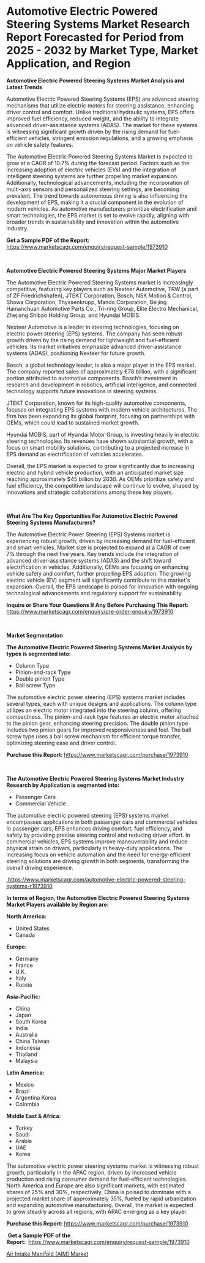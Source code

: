 <p><h1>Automotive Electric Powered Steering Systems Market Research Report Forecasted for Period from 2025 -  2032 by Market Type, Market Application, and Region</h1></p><p><strong>Automotive Electric Powered Steering Systems Market Analysis and Latest Trends</strong></p>
<p><p>Automotive Electric Powered Steering Systems (EPS) are advanced steering mechanisms that utilize electric motors for steering assistance, enhancing driver control and comfort. Unlike traditional hydraulic systems, EPS offers improved fuel efficiency, reduced weight, and the ability to integrate advanced driver-assistance systems (ADAS). The market for these systems is witnessing significant growth driven by the rising demand for fuel-efficient vehicles, stringent emission regulations, and a growing emphasis on vehicle safety features.</p><p>The Automotive Electric Powered Steering Systems Market is expected to grow at a CAGR of 10.7% during the forecast period. Factors such as the increasing adoption of electric vehicles (EVs) and the integration of intelligent steering systems are further propelling market expansion. Additionally, technological advancements, including the incorporation of multi-axis sensors and personalized steering settings, are becoming prevalent. The trend towards autonomous driving is also influencing the development of EPS, making it a crucial component in the evolution of modern vehicles. As automotive manufacturers prioritize electrification and smart technologies, the EPS market is set to evolve rapidly, aligning with broader trends in sustainability and innovation within the automotive industry.</p></p>
<p><strong>Get a Sample PDF of the Report:&nbsp;</strong> <a href="https://www.marketscagr.com/enquiry/request-sample/1973910?utm_campaign=2994&utm_medium=2&utm_source=Github&utm_content=ia&utm_term=31032025&utm_id=automotive-electric-powered-steering-systems">https://www.marketscagr.com/enquiry/request-sample/1973910</a></p>
<p>&nbsp;</p>
<p><strong>Automotive Electric Powered Steering Systems Major Market Players</strong></p>
<p><p>The Automotive Electric Powered Steering Systems market is increasingly competitive, featuring key players such as Nexteer Automotive, TRW (a part of ZF Friedrichshafen), JTEKT Corporation, Bosch, NSK Motion & Control, Showa Corporation, Thyssenkrupp, Mando Corporation, Beijing Hainanchuan Automotive Parts Co., Tri-ring Group, Elite Electro Mechanical, Zhejiang Shibao Holding Group, and Hyundai MOBIS.</p><p>Nexteer Automotive is a leader in steering technologies, focusing on electric power steering (EPS) systems. The company has seen robust growth driven by the rising demand for lightweight and fuel-efficient vehicles. Its market initiatives emphasize advanced driver-assistance systems (ADAS), positioning Nexteer for future growth.</p><p>Bosch, a global technology leader, is also a major player in the EPS market. The company reported sales of approximately €78 billion, with a significant portion attributed to automotive components. Bosch’s investment in research and development in robotics, artificial intelligence, and connected technology supports future innovations in steering systems.</p><p>JTEKT Corporation, known for its high-quality automotive components, focuses on integrating EPS systems with modern vehicle architectures. The firm has been expanding its global footprint, focusing on partnerships with OEMs, which could lead to sustained market growth.</p><p>Hyundai MOBIS, part of Hyundai Motor Group, is investing heavily in electric steering technologies. Its revenues have shown substantial growth, with a focus on smart mobility solutions, contributing to a projected increase in EPS demand as electrification of vehicles accelerates.</p><p>Overall, the EPS market is expected to grow significantly due to increasing electric and hybrid vehicle production, with an anticipated market size reaching approximately $45 billion by 2030. As OEMs prioritize safety and fuel efficiency, the competitive landscape will continue to evolve, shaped by innovations and strategic collaborations among these key players.</p></p>
<p>&nbsp;</p>
<p><strong>What Are The Key Opportunities For Automotive Electric Powered Steering Systems Manufacturers?</strong></p>
<p><p>The Automotive Electric Power Steering (EPS) Systems market is experiencing robust growth, driven by increasing demand for fuel-efficient and smart vehicles. Market size is projected to expand at a CAGR of over 7% through the next five years. Key trends include the integration of advanced driver-assistance systems (ADAS) and the shift toward electrification in vehicles. Additionally, OEMs are focusing on enhancing vehicle safety and comfort, further propelling EPS adoption. The growing electric vehicle (EV) segment will significantly contribute to this market's expansion. Overall, the EPS landscape is poised for innovation with ongoing technological advancements and regulatory support for sustainability.</p></p>
<p><strong>Inquire or Share Your Questions If Any Before Purchasing This Report:</strong> <a href="https://www.marketscagr.com/enquiry/pre-order-enquiry/1973910?utm_campaign=2994&utm_medium=2&utm_source=Github&utm_content=ia&utm_term=31032025&utm_id=automotive-electric-powered-steering-systems">https://www.marketscagr.com/enquiry/pre-order-enquiry/1973910</a></p>
<p>&nbsp;</p>
<p><strong>Market Segmentation</strong></p>
<p><strong>The Automotive Electric Powered Steering Systems Market Analysis by types is segmented into:</strong></p>
<p><ul><li>Column Type</li><li>Pinion-and-rack Type</li><li>Double pinion Type</li><li>Ball screw Type</li></ul></p>
<p><p>The automotive electric power steering (EPS) systems market includes several types, each with unique designs and applications. The column type utilizes an electric motor integrated into the steering column, offering compactness. The pinion-and-rack type features an electric motor attached to the pinion gear, enhancing steering precision. The double pinion type includes two pinion gears for improved responsiveness and feel. The ball screw type uses a ball screw mechanism for efficient torque transfer, optimizing steering ease and driver control.</p></p>
<p><strong>Purchase this Report:&nbsp;</strong><a href="https://www.marketscagr.com/purchase/1973910?utm_campaign=2994&utm_medium=2&utm_source=Github&utm_content=ia&utm_term=31032025&utm_id=automotive-electric-powered-steering-systems">https://www.marketscagr.com/purchase/1973910</a></p>
<p>&nbsp;</p>
<p><strong>The Automotive Electric Powered Steering Systems Market Industry Research by Application is segmented into:</strong></p>
<p><ul><li>Passenger Cars</li><li>Commercial Vehicle</li></ul></p>
<p><p>The automotive electric powered steering (EPS) systems market encompasses applications in both passenger cars and commercial vehicles. In passenger cars, EPS enhances driving comfort, fuel efficiency, and safety by providing precise steering control and reducing driver effort. In commercial vehicles, EPS systems improve maneuverability and reduce physical strain on drivers, particularly in heavy-duty applications. The increasing focus on vehicle automation and the need for energy-efficient steering solutions are driving growth in both segments, transforming the overall driving experience.</p></p>
<p><a href="https://www.marketscagr.com/automotive-electric-powered-steering-systems-r1973910?utm_campaign=2994&utm_medium=2&utm_source=Github&utm_content=ia&utm_term=31032025&utm_id=automotive-electric-powered-steering-systems">&nbsp;https://www.marketscagr.com/automotive-electric-powered-steering-systems-r1973910</a></p>
<p><strong>In terms of Region, the Automotive Electric Powered Steering Systems Market Players available by Region are:</strong></p>
<p>
    <p> <strong> North America: </strong>
        <ul>
            <li>United States</li>
            <li>Canada</li>
        </ul>
        </p> 
    <p> <strong> Europe: </strong>
        <ul>
            <li>Germany</li>
            <li>France</li>
            <li>U.K.</li>
            <li>Italy</li>
            <li>Russia</li>
        </ul>
        </p> 
    <p> <strong> Asia-Pacific: </strong>
        <ul>
            <li>China</li>
            <li>Japan</li>
            <li>South Korea</li>
            <li>India</li>
            <li>Australia</li>
            <li>China Taiwan</li>
            <li>Indonesia</li>
            <li>Thailand</li>
            <li>Malaysia</li>
        </ul>
        </p> 
    <p> <strong> Latin America: </strong>
        <ul>
            <li>Mexico</li>
            <li>Brazil</li>
            <li>Argentina Korea</li>
            <li>Colombia</li>
        </ul>
        </p> 
    <p> <strong> Middle East & Africa: </strong>
        <ul>
            <li>Turkey</li>
            <li>Saudi</li>
            <li>Arabia</li>
            <li>UAE</li>
            <li>Korea</li>
        </ul>
    </p>
    </p>
<p><p>The automotive electric power steering systems market is witnessing robust growth, particularly in the APAC region, driven by increased vehicle production and rising consumer demand for fuel-efficient technologies. North America and Europe are also significant markets, with estimated shares of 25% and 30%, respectively. China is poised to dominate with a projected market share of approximately 35%, fueled by rapid urbanization and expanding automotive manufacturing. Overall, the market is expected to grow steadily across all regions, with APAC emerging as a key player.</p></p>
<p><strong>Purchase this Report: </strong><a href="https://www.marketscagr.com/purchase/1973910?utm_campaign=2994&utm_medium=2&utm_source=Github&utm_content=ia&utm_term=31032025&utm_id=automotive-electric-powered-steering-systems">https://www.marketscagr.com/purchase/1973910</a></p>
<p>&nbsp;<strong>Get a Sample PDF of the Report:&nbsp;&nbsp;</strong><a href="https://www.marketscagr.com/enquiry/request-sample/1973910?utm_campaign=2994&utm_medium=2&utm_source=Github&utm_content=ia&utm_term=31032025&utm_id=automotive-electric-powered-steering-systems">https://www.marketscagr.com/enquiry/request-sample/1973910</a></p>
<p><strong></strong></p>
<p><p><a href="https://github.com/penecorodz74/Market-Research-Report-List-1/blob/main/air-intake-manifold-aim-market.md?utm_campaign=2994&utm_medium=2&utm_source=Github&utm_content=ia&utm_term=31032025&utm_id=automotive-electric-powered-steering-systems">Air Intake Manifold (AIM) Market</a></p></p>
